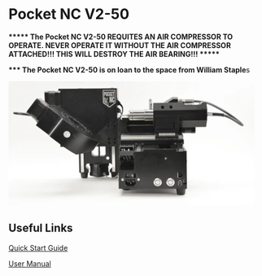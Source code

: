 # Pocket NC V2-50

**\*\*\*\*\* The Pocket NC V2-50 REQUITES AN AIR COMPRESSOR TO OPERATE. NEVER OPERATE IT WITHOUT THE AIR COMPRESSOR ATTACHED!!! THIS WILL DESTROY THE AIR BEARING!!! \*\*\*\*\***

**\*\*\* The Pocket NC V2-50 is on loan to the space from William Staple**s

<div align="left">

<img src="../.gitbook/assets/image (117).png" alt="">

</div>



## Useful Links

[Quick Start Guide](https://drive.google.com/file/d/1NEUrSESSQSCHaw-PWs9fzfSKlImyaIha/view?usp=sharing)

[User Manual](https://drive.google.com/file/d/1c7eyy5yJ8FzPmS1wcbsuultrbDFZppXo/view?usp=sharing)
